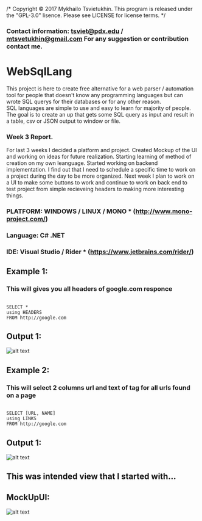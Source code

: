 /* Copyright © 2017 Mykhailo Tsvietukhin. This program is released under the "GPL-3.0" lisence. Please see LICENSE for license terms. */

### Contact information: tsviet@pdx.edu / mtsvetukhin@gmail.com For any suggestion or contribution contact me. 

# WebSqlLang
<p> This project is here to create free alternative for a web parser / automation tool for people that doesn't know any programming languages but can wrote SQL querys for their databases or for any other reason. <BR> SQL languages are simple to use and easy to learn for majority of people. The goal is to create an up that gets some SQL query as input and result in a table, csv or JSON output to window or file. </p>

### Week 3 Report.

<p>For last 3 weeks I decided a platform and project. Created Mockup of the UI and working on ideas for future realization. Starting learning of method of creation on my own leanguage. Started working on backend implementation. I find out that I need to schedule a specific time to work on a project during the day to be more organized. Next week I plan to work on a UI to make some buttons to work and continue to work on back end to test project from simple recieveing headers to making more interesting things. </p>


### PLATFORM: WINDOWS / LINUX / MONO * (http://www.mono-project.com/)
### Language: C# .NET
### IDE: Visual Studio / Rider * (https://www.jetbrains.com/rider/)

## Example 1:

### This will gives you all headers of google.com responce

```

SELECT * 
using HEADERS 
FROM http://google.com 

```
## Output 1:

![alt text](https://github.com/tsviet/WebSqlLang/blob/master/images/example1.png)

## Example 2:

### This will select 2 columns url and text of <a> tag for all urls found on a page

```

SELECT [URL, NAME] 
using LINKS 
FROM http://google.com 

```
## Output 1:

![alt text](https://github.com/tsviet/WebSqlLang/blob/master/images/example2.png)

## This was intended view that I started with...

## MockUpUI:

![alt text](https://github.com/tsviet/WebSqlLang/blob/master/MockupUI.png)
